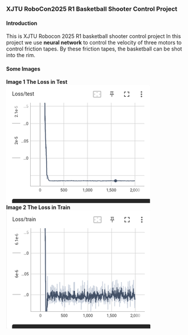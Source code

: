 ### XJTU RoboCon2025 R1 Basketball Shooter Control Project

#### Introduction

This is XJTU Robocon 2025 R1 basketball shooter control project 
In this project we use **neural network** to control the velocity of three motors to control friction tapes. By these friction tapes, the basketball can be shot into the rim.

#### Some Images
**Image 1 The Loss in Test**<br>
![alt text](images/test_loss.png)<br>
**Image 2 The Loss in Train**<br>
![alt text](images/train_loss.png)<br>
